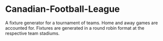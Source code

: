 # Canadian-Football-League
A fixture generator for a tournament of teams. Home and away games are accounted for. Fixtures are generated in a round robin format at the respective team stadiums.
